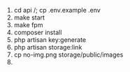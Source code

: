 1. cd api /; cp .env.example .env
2. make start
3. make fpm
4. composer install
4. php artisan key:generate
5. php artisan storage:link
6. cp no-img.png storage/public/images
7. 
